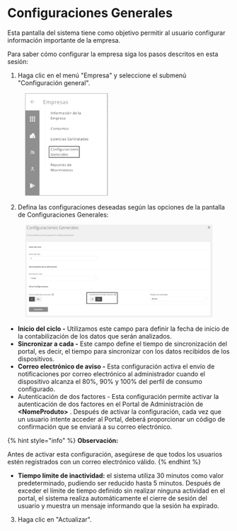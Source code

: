 # Configuraciones Generales

Esta pantalla del sistema tiene como objetivo permitir al usuario configurar información importante de la empresa.

Para saber cómo configurar la empresa siga los pasos descritos en esta sesión:

1. Haga clic en el menú "Empresa" y seleccione el submenú "Configuración general".

<figure><img src="../.gitbook/assets/image (117).png" alt="" width="188"><figcaption></figcaption></figure>

2. Defina las configuraciones deseadas según las opciones de la pantalla de Configuraciones Generales:

<figure><img src="../.gitbook/assets/image (116).png" alt=""><figcaption></figcaption></figure>

* **Inicio del ciclo -** Utilizamos este campo para definir la fecha de inicio de la contabilización de los datos que serán analizados.
* **Sincronizar a cada -** Este campo define el tiempo de sincronización del portal, es decir, el tiempo para sincronizar con los datos recibidos de los dispositivos.
* **Correo electrónico de aviso -** Esta configuración activa el envío de notificaciones por correo electrónico al administrador cuando el dispositivo alcanza el 80%, 90% y 100% del perfil de consumo configurado.
* Autenticación de dos factores - Esta configuración permite activar la autenticación de dos factores en el Portal de Administración de **\<NomeProduto>** . Después de activar la configuración, cada vez que un usuario intente acceder al Portal, deberá proporcionar un código de confirmación que se enviará a su correo electrónico.

{% hint style="info" %}
**Observación:**

Antes de activar esta configuración, asegúrese de que todos los usuarios estén registrados con un correo electrónico válido.
{% endhint %}

* **Tiempo límite de inactividad:** el sistema utiliza 30 minutos como valor predeterminado, pudiendo ser reducido hasta 5 minutos. Después de exceder el límite de tiempo definido sin realizar ninguna actividad en el portal, el sistema realiza automáticamente el cierre de sesión del usuario y muestra un mensaje informando que la sesión ha expirado.

3. Haga clic en "Actualizar".
